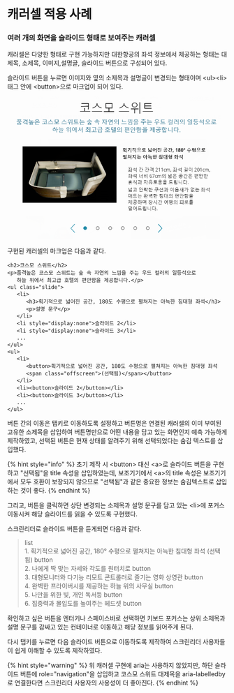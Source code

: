 # 캐러셀 적용 사례

### 여러 개의 화면을 슬라이드 형태로 보여주는 캐러셀

캐러셀은 다양한 형태로 구현 가능하지만 대한항공의 좌석 정보에서 제공하는 형태는 대제목, 소제목, 이미지,설명글, 슬라이드 버튼으로 구성되어 있다.

슬라이드 버튼을 누르면 이미지와 옆의 소제목과 설명글이 변경되는 형태이며 \<ul>\<li> 태그 안에 \<button>으로 마크업이 되어 있다.

![](<../../.gitbook/assets/image (1) (1) (1).png>)

구현된 캐러셀의 마크업은 다음과 같다.

```markup
<h2>코스모 스위트</h2>
<p>품격높은 코스모 스위트는 숲 속 자연의 느낌을 주는 우드 컬러의 일등석으로 
   하늘 위에서 최고급 호텔의 편안함을 제공합니다.</p>
<ul class="slide">
   <li>
      <h3>획기적으로 넓어진 공간, 180도 수평으로 펼쳐지는 아늑한 침대형 좌석</h3>
      <p>설명 문구</p>
   </li>
   <li style="display:none">슬라이드 2</li>
   <li style="display:none">슬라이드 3</li>
   ...
</ul>
<ul>
   <li>
      <button>획기적으로 넓어진 공간, 180도 수평으로 펼쳐지는 아늑한 침대형 좌석
      <span class="offscreen">(선택됨)</span></button>
   </li>
   <li><button>슬라이드 2</button></li>
   <li><button>슬라이드 3</button></li>
   ...
</ul>
```

버튼 간의 이동은 탭키로 이동하도록 설정하고 버튼명은 연결된 캐러셀의 이미 부여된 고유한 소제목을 삽입하여 버튼명만으로 어떤 내용을 담고 있는 화면인지 예측 가능하게 제작하였고, 선택된 버튼은 현재 상태를 알려주기 위해 선택되었다는 숨김 텍스트를 삽입했다.

{% hint style="info" %}
초기 제작 시 \<button> 대신 \<a>로 슬라이드 버튼을 구현하고 "선택됨"을  title 속성을 삽입하였는데, 보조기기에서 \<a>의 title 속성은 보조기기에서 모두 호환이 보장되지 않으므로 "선택됨"과 같은 중요한 정보는 숨김텍스트로 삽입하는 것이 좋다.
{% endhint %}

그리고, 버튼을 클릭하면 상단 변경되는 소제목과 설명 문구를 담고 있는 \<li>에  포커스 이동시켜 해당 슬라이드를 읽을 수 있도록 구현했다. &#x20;

스크린리더로 슬라이드 버튼을 듣게되면 다음과 같다.

> list\
> 1\. 획기적으로 넓어진 공간, 180° 수평으로 펼쳐지는 아늑한 침대형 좌석 (선택됨) button\
> 2\. 나에게 딱 맞는 자세와 각도를 원터치로 button \
> 3\. 대형모니터와 다기능 리모트 콘트롤러로 즐기는 영화 상영관 button\
> 4\. 완벽한 프라이버시를 제공하는 하늘 위의 사무실 button\
> 5\. 나만을 위한 빛, 개인 독서등 button\
> 6\. 집중력과 몰입도를 높여주는 헤드셋 button

확인하고 싶은 버튼을 엔터키나 스페이스바로 선택하면 키보드 포커스는 상위 소제목과 설명 문구를 감싸고 있는 컨테이너로 이동하고 해당 정보를 읽어주게 된다.

다시 탭키를 누르면 다음 슬라이드 버튼으로 이동하도록 제작하여 스크린리더 사용자들이 쉽게 이해할 수 있도록 제작하였다.

{% hint style="warning" %}
위 캐러셀 구현에 aria는 사용하지 않았지만,  하단 슬라이드 버튼에 role="navigation"을 삽입하고 코스모 스위트 대제목을 aria-labelledby로 연결한다면 스크린리더 사용자의 사용성이 더 좋아진다.
{% endhint %}
